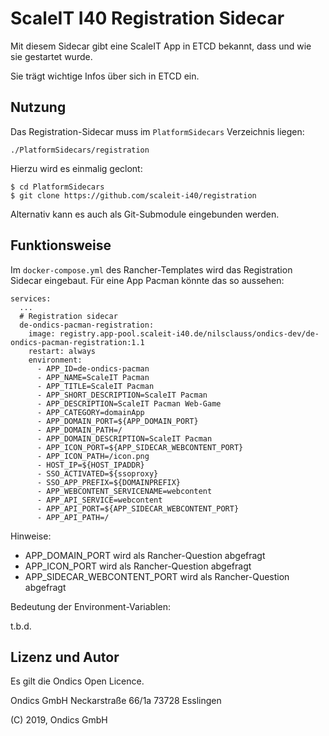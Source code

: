 # ScaleIT I40 Registration Sidecar

Mit diesem Sidecar gibt eine ScaleIT App in ETCD bekannt, dass und wie sie gestartet wurde. 

Sie trägt wichtige Infos über sich in ETCD ein.

## Nutzung

Das Registration-Sidecar muss im ```PlatformSidecars``` Verzeichnis liegen: 

    ./PlatformSidecars/registration
    
Hierzu wird es einmalig geclont:

    $ cd PlatformSidecars
    $ git clone https://github.com/scaleit-i40/registration
    
Alternativ kann es auch als Git-Submodule eingebunden werden.

## Funktionsweise

Im ```docker-compose.yml``` des Rancher-Templates wird das Registration Sidecar eingebaut. 
Für eine App Pacman könnte das so aussehen:

    services:
      ...
      # Registration sidecar
      de-ondics-pacman-registration:
        image: registry.app-pool.scaleit-i40.de/nilsclauss/ondics-dev/de-ondics-pacman-registration:1.1
        restart: always
        environment:
          - APP_ID=de-ondics-pacman
          - APP_NAME=ScaleIT Pacman
          - APP_TITLE=ScaleIT Pacman
          - APP_SHORT_DESCRIPTION=ScaleIT Pacman
          - APP_DESCRIPTION=ScaleIT Pacman Web-Game
          - APP_CATEGORY=domainApp
          - APP_DOMAIN_PORT=${APP_DOMAIN_PORT}
          - APP_DOMAIN_PATH=/
          - APP_DOMAIN_DESCRIPTION=ScaleIT Pacman
          - APP_ICON_PORT=${APP_SIDECAR_WEBCONTENT_PORT}
          - APP_ICON_PATH=/icon.png
          - HOST_IP=${HOST_IPADDR}
          - SSO_ACTIVATED=${ssoproxy}
          - SSO_APP_PREFIX=${DOMAINPREFIX}
          - APP_WEBCONTENT_SERVICENAME=webcontent
          - APP_API_SERVICE=webcontent
          - APP_API_PORT=${APP_SIDECAR_WEBCONTENT_PORT}
          - APP_API_PATH=/

Hinweise:

* APP_DOMAIN_PORT wird als Rancher-Question abgefragt
* APP_ICON_PORT wird als Rancher-Question abgefragt
* APP_SIDECAR_WEBCONTENT_PORT wird als Rancher-Question abgefragt

Bedeutung der Environment-Variablen:

t.b.d.

## Lizenz und Autor

Es gilt die  Ondics Open Licence.

Ondics GmbH
Neckarstraße 66/1a
73728 Esslingen

(C) 2019, Ondics GmbH
